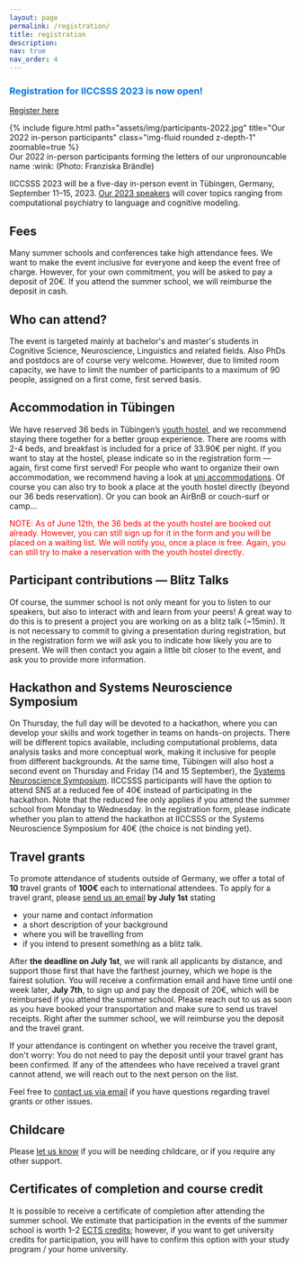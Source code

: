```yaml
---
layout: page
permalink: /registration/
title: registration
description: 
nav: true
nav_order: 4
---
```




### <span style="color:#0076df"> Registration for IICCSSS 2023 is now open! </span>

<a class="btn btn-primary btn-lg" href="https://forms.gle/BbhGNAo5tVYUUFxb8">Register here</a>

<div class="row mt-3">
    <div class="col-sm mt-3 mt-md-0">
        {% include figure.html path="assets/img/participants-2022.jpg" title="Our 2022 in-person participants" class="img-fluid rounded z-depth-1" zoomable=true %}
    </div>
</div>
<div class="caption">
    Our 2022 in-person participants forming the letters of our unpronouncable name :wink: (Photo: Franziska Brändle)
</div>

IICCSSS 2023 will be a five-day in-person event in Tübingen, Germany, September 11–15, 2023. [Our 2023 speakers](/speakers/) will cover topics ranging from computational psychiatry to language and cognitive modeling.

## Fees
Many summer schools and conferences take high attendance fees. We want to make the event inclusive for everyone and keep the event free of charge. However, for your own commitment, you will be asked to pay a deposit of 20€. If you attend the summer school, we will reimburse the deposit in cash.

## Who can attend?
The event is targeted mainly at bachelor's and master's students in Cognitive Science, Neuroscience, Linguistics and related fields. Also PhDs and postdocs are of course very welcome.
However, due to limited room capacity, we have to limit the number of participants to a maximum of 90 people, assigned on a first come, first served basis.

## Accommodation in Tübingen
We have reserved 36 beds in Tübingen’s [youth hostel](https://www.jugendherberge.de/jugendherbergen/tuebingen/), and we recommend staying there together for a better group experience. There are rooms with 2-4 beds, and breakfast is included for a price of 33.90€ per night. If you want to stay at the hostel, please indicate so in the registration form — again, first come first served! For people who want to organize their own accommodation, we recommend having a look at [uni accommodations](https://uni-tuebingen.de/en/international/welcome-center/guide-for-international-researchers/accommodation). Of course you can also try to book a place at the youth hostel directly (beyond our 36 beds reservation). Or you can book an AirBnB or couch-surf or camp...

<p style="color:#ff0000">NOTE: As of June 12th, the 36 beds at the youth hostel are booked out already. However, you can still sign up for it in the form and you will be placed on a waiting list. We will notify you, once a place is free. Again, you can still try to make a reservation with the youth hostel directly.</p>

## Participant contributions — Blitz Talks

Of course, the summer school is not only meant for you to listen to our speakers, but also to interact with and learn from your peers! A great way to do this is to present a project you are working on as a blitz talk (~15min). It is not necessary to commit to giving a presentation during registration, but in the registration form we will ask you to indicate how likely you are to present. We will then contact you again a little bit closer to the event, and ask you to provide more information.

## Hackathon and Systems Neuroscience Symposium
On Thursday, the full day will be devoted to a hackathon, where you can develop your skills and work together in teams on hands-on projects. There will be different topics available, including computational problems, data analysis tasks and more conceptual work, making it inclusive for people from different backgrounds. At the same time, Tübingen will also host a second event on Thursday and Friday (14 and 15 September), the [Systems Neuroscience Symposium](http://meg.medizin.uni-tuebingen.de/2023/). IICCSSS participants will have the option to attend SNS at a reduced fee of 40€ instead of participating in the hackathon. Note that the reduced fee only applies if you attend the summer school from Monday to Wednesday. In the registration form, please indicate whether you plan to attend the hackathon at IICCSSS or the Systems Neuroscience Symposium for 40€ (the choice is not binding yet).

## Travel grants
To promote attendance of students outside of Germany, we offer a total of **10** travel grants of **100€** each to international attendees. To apply for a travel grant, please [send us an email](mailto:info@iiccsss.org) **by July 1st** stating
- your name and contact information
- a short description of your background
- where you will be travelling from
- if you intend to present something as a blitz talk.

After **the deadline on July 1st**, we will rank all applicants by distance, and support those first that have the farthest journey, which we hope is the fairest solution. You will receive a confirmation email and have time until one week later, **July 7th**, to sign up and pay the deposit of 20€, which will be reimbursed if you attend the summer school. Please reach out to us as soon as you have booked your transportation and make sure to send us travel receipts. Right after the summer school, we will reimburse you the deposit and the travel grant.

If your attendance is contingent on whether you receive the travel grant, don't worry: You do not need to pay the deposit until your travel grant has been confirmed. If any of the attendees who have received a travel grant cannot attend, we will reach out to the next person on the list.

Feel free to [contact us via email](mailto:info@iiccsss.org) if you have questions regarding travel grants or other issues.

## Childcare
Please [let us know](mailto:info@iiccsss.org) if you will be needing childcare, or if you require any other support.

## Certificates of completion and course credit
It is possible to receive a certificate of completion after attending the summer school. We estimate that participation in the events of the summer school is worth 1–2 [ECTS credits](https://education.ec.europa.eu/education-levels/higher-education/inclusive-and-connected-higher-education/european-credit-transfer-and-accumulation-system); however, if you want to get university credits for participation, you will have to confirm this option with your study program / your home university.
